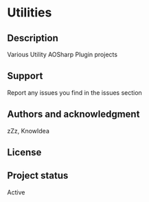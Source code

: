 # Utilities


## Description
Various Utility AOSharp Plugin projects


## Support
Report any issues you find in the issues section


## Authors and acknowledgment
zZz, KnowIdea

## License


## Project status
Active